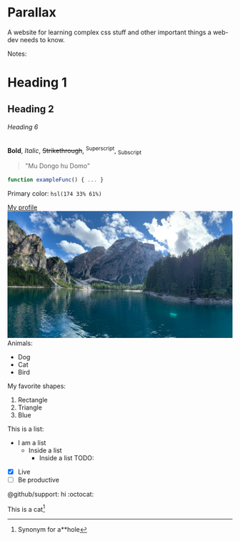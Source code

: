 # Parallax
A website for learning complex css stuff and other important things a web-dev needs to know.

Notes:
# Heading 1
## Heading 2
###### Heading 6
**Bold**, *Italic*, ~~Strikethrough~~, <sup>Superscript</sup>, <sub>Subscript</sub>
>"Mu Dongo hu Domo"
```javascript
function exampleFunc() { ... }
```
Primary color: `hsl(174 33% 61%)`

[My profile](https://github.com/helloworld22-joshua)
![Alt text](media/lake.webp)
Animals:
- Dog
- Cat
- Bird

My favorite shapes:
1. Rectangle
2. Triangle
3. Blue

This is a list:
- I am a list
  - Inside a list
    - Inside a list
TODO:
- [x] Live
- [ ] Be productive

@github/support: hi :octocat:

This is a cat[^1]
[^1]: Synonym for a**hole
<!-- This won't be seen -->
